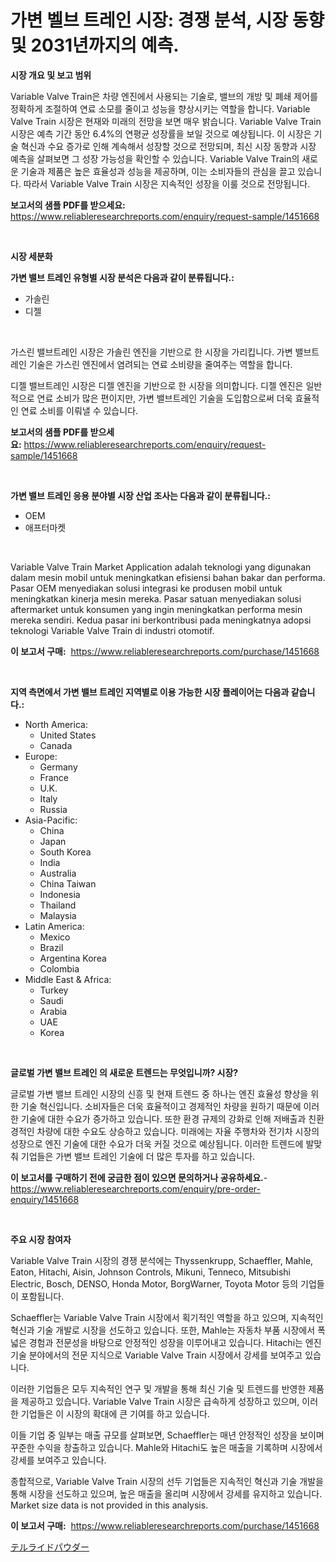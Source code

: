 <p><h1>가변 벨브 트레인 시장: 경쟁 분석, 시장 동향 및 2031년까지의 예측.</h1></p><p><strong>시장 개요 및 보고 범위</strong></p>
<p><p>Variable Valve Train은 차량 엔진에서 사용되는 기술로, 밸브의 개방 및 폐쇄 제어를 정확하게 조절하여 연료 소모를 줄이고 성능을 향상시키는 역할을 합니다. Variable Valve Train 시장은 현재와 미래의 전망을 보면 매우 밝습니다. Variable Valve Train 시장은 예측 기간 동안 6.4%의 연평균 성장률을 보일 것으로 예상됩니다. 이 시장은 기술 혁신과 수요 증가로 인해 계속해서 성장할 것으로 전망되며, 최신 시장 동향과 시장 예측을 살펴보면 그 성장 가능성을 확인할 수 있습니다. Variable Valve Train의 새로운 기술과 제품은 높은 효율성과 성능을 제공하며, 이는 소비자들의 관심을 끌고 있습니다. 따라서 Variable Valve Train 시장은 지속적인 성장을 이룰 것으로 전망됩니다.</p></p>
<p><strong>보고서의 샘플 PDF를 받으세요:</strong> <a href="https://www.reliableresearchreports.com/enquiry/request-sample/1451668">https://www.reliableresearchreports.com/enquiry/request-sample/1451668</a></p>
<p>&nbsp;</p>
<p><strong>시장 세분화</strong></p>
<p><strong>가변 밸브 트레인 유형별 시장 분석은 다음과 같이 분류됩니다.:</strong></p>
<p><ul><li>가솔린</li><li>디젤</li></ul></p>
<p>&nbsp;</p>
<p><p>가스린 밸브트레인 시장은 가솔린 엔진을 기반으로 한 시장을 가리킵니다. 가변 밸브트레인 기술은 가스린 엔진에서 염려되는 연료 소비량을 줄여주는 역할을 합니다. </p><p>디젤 밸브트레인 시장은 디젤 엔진을 기반으로 한 시장을 의미합니다. 디젤 엔진은 일반적으로 연료 소비가 많은 편이지만, 가변 밸브트레인 기술을 도입함으로써 더욱 효율적인 연료 소비를 이뤄낼 수 있습니다.</p></p>
<p><strong>보고서의 샘플 PDF를 받으세요:</strong>&nbsp;<a href="https://www.reliableresearchreports.com/enquiry/request-sample/1451668">https://www.reliableresearchreports.com/enquiry/request-sample/1451668</a></p>
<p>&nbsp;</p>
<p><strong> 가변 밸브 트레인 응용 분야별 시장 산업 조사는 다음과 같이 분류됩니다.:</strong></p>
<p><ul><li>OEM</li><li>애프터마켓</li></ul></p>
<p>&nbsp;</p>
<p><p>Variable Valve Train Market Application adalah teknologi yang digunakan dalam mesin mobil untuk meningkatkan efisiensi bahan bakar dan performa. Pasar OEM menyediakan solusi integrasi ke produsen mobil untuk meningkatkan kinerja mesin mereka. Pasar satuan menyediakan solusi aftermarket untuk konsumen yang ingin meningkatkan performa mesin mereka sendiri. Kedua pasar ini berkontribusi pada meningkatnya adopsi teknologi Variable Valve Train di industri otomotif.</p></p>
<p><strong>이 보고서 구매:</strong>&nbsp; <a href="https://www.reliableresearchreports.com/purchase/1451668">https://www.reliableresearchreports.com/purchase/1451668</a></p>
<p>&nbsp;</p>
<p><strong>지역 측면에서 가변 밸브 트레인 지역별로 이용 가능한 시장 플레이어는 다음과 같습니다.:</strong></p>
<p><ul>
    <li>
        North America:
        <ul>
            <li>United States</li>
            <li>Canada</li>
        </ul>
    </li>
    <li>
        Europe:
        <ul>
            <li>Germany</li>
            <li>France</li>
            <li>U.K.</li>
            <li>Italy</li>
            <li>Russia</li>
        </ul>
    </li>
    <li>
        Asia-Pacific:
        <ul>
            <li>China</li>
            <li>Japan</li>
            <li>South Korea</li>
            <li>India</li>
            <li>Australia</li>
            <li>China Taiwan</li>
            <li>Indonesia</li>
            <li>Thailand</li>
            <li>Malaysia</li>
        </ul>
    </li>
    <li>
        Latin America:
        <ul>
            <li>Mexico</li>
            <li>Brazil</li>
            <li>Argentina Korea</li>
            <li>Colombia</li>
        </ul>
    </li>
    <li>
        Middle East & Africa:
        <ul>
            <li>Turkey</li>
            <li>Saudi</li>
            <li>Arabia</li>
            <li>UAE</li>
            <li>Korea</li>
        </ul>
    </li>
    </ul></p>
<p>&nbsp;</p>
<p><strong>글로벌 가변 밸브 트레인 의 새로운 트렌드는 무엇입니까? 시장?</strong></p>
<p><p>글로벌 가변 밸브 트레인 시장의 신흥 및 현재 트렌드 중 하나는 엔진 효율성 향상을 위한 기술 혁신입니다. 소비자들은 더욱 효율적이고 경제적인 차량을 원하기 때문에 이러한 기술에 대한 수요가 증가하고 있습니다. 또한 환경 규제의 강화로 인해 저배출과 친환경적인 차량에 대한 수요도 상승하고 있습니다. 미래에는 자율 주행차와 전기차 시장의 성장으로 엔진 기술에 대한 수요가 더욱 커질 것으로 예상됩니다. 이러한 트렌드에 발맞춰 기업들은 가변 밸브 트레인 기술에 더 많은 투자를 하고 있습니다.</p></p>
<p><strong>이 보고서를 구매하기 전에 궁금한 점이 있으면 문의하거나 공유하세요.</strong>- <a href="https://www.reliableresearchreports.com/enquiry/pre-order-enquiry/1451668">https://www.reliableresearchreports.com/enquiry/pre-order-enquiry/1451668</a></p>
<p>&nbsp;</p>
<p><strong>주요 시장 참여자</strong></p>
<p><p>Variable Valve Train 시장의 경쟁 분석에는 Thyssenkrupp, Schaeffler, Mahle, Eaton, Hitachi, Aisin, Johnson Controls, Mikuni, Tenneco, Mitsubishi Electric, Bosch, DENSO, Honda Motor, BorgWarner, Toyota Motor 등의 기업들이 포함됩니다. </p><p>Schaeffler는 Variable Valve Train 시장에서 획기적인 역할을 하고 있으며, 지속적인 혁신과 기술 개발로 시장을 선도하고 있습니다. 또한, Mahle는 자동차 부품 시장에서 폭넓은 경험과 전문성을 바탕으로 안정적인 성장을 이루어내고 있습니다. Hitachi는 엔진 기술 분야에서의 전문 지식으로 Variable Valve Train 시장에서 강세를 보여주고 있습니다.</p><p>이러한 기업들은 모두 지속적인 연구 및 개발을 통해 최신 기술 및 트렌드를 반영한 제품을 제공하고 있습니다. Variable Valve Train 시장은 급속하게 성장하고 있으며, 이러한 기업들은 이 시장의 확대에 큰 기여를 하고 있습니다.</p><p>이들 기업 중 일부는 매출 규모를 살펴보면, Schaeffler는 매년 안정적인 성장을 보이며 꾸준한 수익을 창출하고 있습니다. Mahle와 Hitachi도 높은 매출을 기록하며 시장에서 강세를 보여주고 있습니다.</p><p>종합적으로, Variable Valve Train 시장의 선두 기업들은 지속적인 혁신과 기술 개발을 통해 시장을 선도하고 있으며, 높은 매출을 올리며 시장에서 강세를 유지하고 있습니다. Market size data is not provided in this analysis.</p></p>
<p><strong>이 보고서 구매:</strong>&nbsp;&nbsp;<a href="https://www.reliableresearchreports.com/purchase/1451668">https://www.reliableresearchreports.com/purchase/1451668</a></p>
<p><p><a href="https://github.com/one-cool-chick/Market-Research-Report-List-1/blob/main/721273813165.md">テルライドパウダー</a></p></p>
